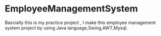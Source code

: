 # EmployeeManagementSystem
Bascially this is my practice project ,
I make  this employee  management system  project  by using Java language,Swing,AWT,Mysql.
